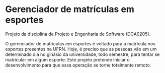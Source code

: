 # Gerenciador de matrículas em esportes

Projeto da disciplina de Projeto e Engenharia de Software (DCA0205).

O gerenciador de matrículas em esportes é voltado para a matrícula nos esportes presentes na UFRN. Hoje, é preciso que as pessoas vão em um determinado dia no ginásio da universidade, todo semestre, para tentar se matricular em algum esporte. Este projeto pretende iniciar o desenvolvimento para que essa operação se torne totalmente remoto.
